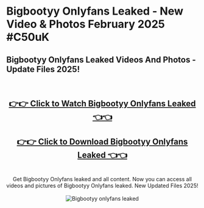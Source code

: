 # Bigbootyy Onlyfans Leaked - New Video & Photos February 2025 #C50uK

<h2>Bigbootyy Onlyfans Leaked Videos And Photos - Update Files 2025!</h2>
<br>
<div align="center">
<h2><a href="https://links2leaks.com?utm_source=bigbootyy&utm_medium=git102" rel="nofollow">👉👉 Click to Watch Bigbootyy Onlyfans Leaked 👈👈</a></h2>
<h2><a href="https://links2leaks.com?utm_source=bigbootyy&utm_medium=git102" rel="nofollow">👉👉 Click to Download Bigbootyy Onlyfans Leaked 👈👈</a></h2>
<br>
Get Bigbootyy Onlyfans leaked and all content. Now you can access all videos and pictures of Bigbootyy Onlyfans leaked. New Updated Files 2025!
<br>
<br>
<a href="https://links2leaks.com?utm_source=bigbootyy&utm_medium=git102" rel="nofollow" data-target="animated-image.originalLink"><img src="https://i.ibb.co/Gkj2r4b/banner.png" alt="Bigbootyy onlyfans leaked" style="max-width: 100%; display: inline-block;" data-target="animated-image.originalImage"></a>
</div>
<br>

